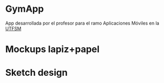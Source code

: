 # GymApp

App desarrollada por el profesor para el ramo Aplicaciones Móviles en la [UTFSM](http://www.utfsm.cl)

# Mockups lapiz+papel

# Sketch design

